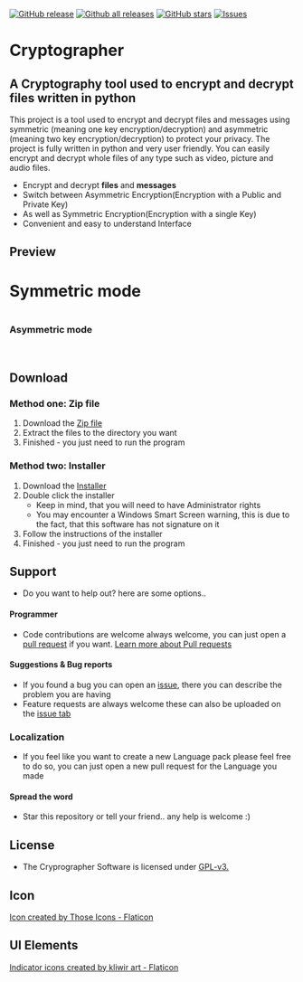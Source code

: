 [![GitHub release](https://img.shields.io/github/release/jasger9000/Cryptographer/all.svg)](https://github.com/jasger9000/Cryptographer/releases)
[![Github all releases](https://img.shields.io/github/downloads/jasger9000/Cryptographer/total.svg)](https://github.com/jasger9000/Cryptographer/releases)
[![GitHub stars](https://img.shields.io/github/stars/jasger9000/Cryptographer.svg)](https://github.com/jasger9000/Cryptographer/stargazers)
[![Issues](https://img.shields.io/github/issues/jasger9000/Cryptographer.svg)](https://github.com/jasger9000/Cryptographer/issues)

# Cryptographer

## A Cryptography tool used to encrypt and decrypt files written in python

This project is a tool used to encrypt and decrypt files and messages using symmetric (meaning one key encryption/decryption) and asymmetric (meaning two key encryption/decryption) to protect your privacy.
The project is fully written in python and very user friendly. You can easily encrypt and decrypt whole files of any type such as video, picture and audio files.

 * Encrypt and decrypt **files** and **messages**
 * Switch between Asymmetric Encryption(Encryption with a Public and Private Key)
 * As well as Symmetric Encryption(Encryption with a single Key)
 * Convenient and easy to understand Interface

## Preview

# Symmetric mode
<img href=''>

### Asymmetric mode
<img href='https://github.com/jasger9000/Cryptographer/blob/master/src/Preview_Asymmetric.png'>
<img href='https://github.com/jasger9000/Cryptographer/blob/master/src/Preview_Symmetric.png'>


## Download

### Method one: Zip file
1. Download the [Zip file](https://github.com/jasger9000/Cryptographer/releases/download/v0.7.0/Cryptographer.zip)
2. Extract the files to the directory you want
3. Finished - you just need to run the program

### Method two: Installer
1. Download the [Installer](https://github.com/jasger9000/Cryptographer/releases/download/v0.7.0/Cryptographer.Installer.exe)
2. Double click the installer
   - Keep in mind, that you will need to have Administrator rights
   - You may encounter a Windows Smart Screen warning, this is due to the fact, that this software has not signature on it
3. Follow the instructions of the installer
4. Finished - you just need to run the program


## Support
  - Do you want to help out? here are some options..

#### Programmer
  - Code contributions are welcome always welcome, you can just open a [pull request](https://www.github.com/jasger9000/Cryptographer/pulls) if you want. [Learn more about Pull requests](https://docs.github.com/en/enterprise-server@3.5/pull-requests/collaborating-with-pull-requests/proposing-changes-to-your-work-with-pull-requests/about-pull-requests)

#### Suggestions & Bug reports
  - If you found a bug you can open an [issue](https://github.com/jasger9000/Cryptographer/issues), there you can describe the problem you are having
  - Feature requests are always welcome these can also be uploaded on the [issue tab](https://github.com/jasger9000/Cryptographer/issues)
 
### Localization
  - If you feel like you want to create a new Language pack please feel free to do so, you can just open a new pull request for the Language you made

#### Spread the word
  - Star this repository or tell your friend.. any help is welcome :)

## License
  - The Cryprographer Software is licensed under [GPL-v3.](https://github.com/jasger9000/Cryptographer/blob/master/LICENSE)

## Icon
<a href="https://www.flaticon.com/free-icons/shield" title="shield icons">Icon created by Those Icons - Flaticon</a>

## UI Elements
<a href="https://www.flaticon.com/free-icons/cross" title="cross icons">Indicator icons created by kliwir art - Flaticon</a>

